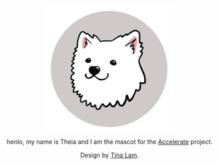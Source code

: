 <div align="center">
<img width="300" src="https://github.com/AccelerateHS/accelerate-logo/raw/master/accelerate-logo-circle.png" />

henlo, my name is Theia and I am the mascot for the [Accelerate](http://www.acceleratehs.org) project.

Design by [Tina Lam](http://instagram.com/tinabarbarina).

